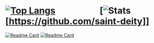 [![Top Langs](https://github-readme-stats.vercel.app/api/top-langs/?username=saint-deity&theme=material-palenight&show_icons=true)](https://github.com/anuraghazra/github-readme-stats)​ ​ ​ ​ ​ ​ ​ ​ ​ ​ ​ ​ ​ ​ ​ ​ ​ ​ ​ ​ ​ ​[![Stats](https://github-readme-stats.vercel.app/api?username=saint-deity&theme=material-palenight&show_icons=true)[https://github.com/saint-deity]]
==
[![Readme Card](https://github-readme-stats.vercel.app/api/pin/?username=saint-deity&repo=discordia-examples&theme=material-palenight&show_icons=true)](https://github.com/anuraghazra/github-readme-stats) [![Readme Card](https://github-readme-stats.vercel.app/api/pin/?username=saint-deity&repo=Astolfo-Companion&theme=material-palenight&show_icons=true)](https://github.com/anuraghazra/github-readme-stats)

